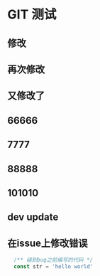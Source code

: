 # GIT 测试

## 修改
## 再次修改

## 又修改了

## 66666

## 7777

## 88888

## 101010

## dev update

## 在issue上修改错误

```JavaScript
  /** 碰到bug之前编写的代码 */
  const str = 'hello world'
```
